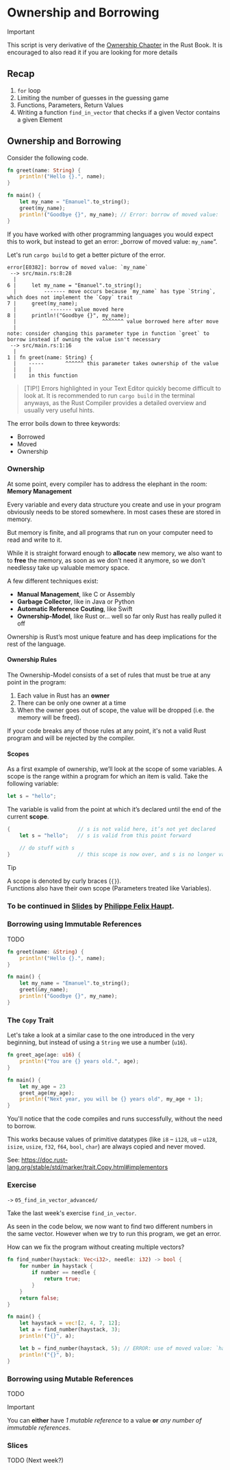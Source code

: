 # Ownership and Borrowing

> [!IMPORTANT]
> This script is very derivative of the [Ownership Chapter](https://doc.rust-lang.org/book/ch04-00-understanding-ownership.html#understanding-ownership) in the Rust Book.
> It is encouraged to also read it if you are looking for more details

## Recap

1. `for` loop
2. Limiting the number of guesses in the guessing game
3. Functions, Parameters, Return Values
4. Writing a function `find_in_vector` that checks if a given Vector contains a given Element

## Ownership and Borrowing

Consider the following code.

```rust
fn greet(name: String) {
    println!("Hello {}.", name);
}

fn main() {
    let my_name = "Emanuel".to_string();
    greet(my_name);
    println!("Goodbye {}", my_name); // Error: borrow of moved value: `my_name`
}
```

If you have worked with other programming languages you would expect this to work,
but instead to get an error: „borrow of moved value: `my_name`“.

Let's run `cargo build` to get a better picture of the error.

```console
error[E0382]: borrow of moved value: `my_name`
 --> src/main.rs:8:28
  |
6 |     let my_name = "Emanuel".to_string();
  |         ------- move occurs because `my_name` has type `String`, which does not implement the `Copy` trait
7 |     greet(my_name);
  |           ------- value moved here
8 |     println!("Goodbye {}", my_name);
  |                            ^^^^^^^ value borrowed here after move
  |
note: consider changing this parameter type in function `greet` to borrow instead if owning the value isn't necessary
 --> src/main.rs:1:16
  |
1 | fn greet(name: String) {
  |    -----       ^^^^^^ this parameter takes ownership of the value
  |    |
  |    in this function
```

> [TIP!]
> Errors highlighted in your Text Editor quickly become difficult to look at.
> It is recommended to run `cargo build` in the terminal anyways,
> as the Rust Compiler provides a detailed overview and usually very useful hints.

The error boils down to three keywords:

-   Borrowed
-   Moved
-   Ownership

### Ownership

At some point, every compiler has to address the elephant in the room: **Memory Management**

Every variable and every data structure you create and use in your program obviously needs to be stored somewhere.
In most cases these are stored in memory.

But memory is finite, and all programs that run on your computer need to read and write to it.

While it is straight forward enough to **allocate** new memory, we also want to to **free** the memory,
as soon as we don't need it anymore, so we don't needlessy take up valuable memory space.

A few different techniques exist:

-   **Manual Management**, like C or Assembly
-   **Garbage Collector**, like in Java or Python
-   **Automatic Reference Couting**, like Swift
-   **Ownership-Model**, like Rust or... well so far only Rust has really pulled it off

Ownership is Rust’s most unique feature and has deep implications for the rest of the language.

#### Ownership Rules

The Ownership-Model consists of a set of rules that must be true at any point in the program:

1. Each value in Rust has an **owner**
2. There can be only one owner at a time
3. When the owner goes out of scope, the value will be dropped (i.e. the memory will be freed).

If your code breaks any of those rules at any point, it's not a valid Rust program and will be rejected by the compiler.

#### Scopes

As a first example of ownership, we’ll look at the scope of some variables.
A scope is the range within a program for which an item is valid. Take the following variable:

```rust
let s = "hello";
```

The variable is valid from the point at which it’s declared until the end of the current **scope**.

```rust
{                      // s is not valid here, it’s not yet declared
    let s = "hello";   // s is valid from this point forward

    // do stuff with s
}                      // this scope is now over, and s is no longer valid
```

> [!TIP]
> A scope is denoted by curly braces (`{}`).  
> Functions also have their own scope (Parameters treated like Variables).

### To be continued in [Slides](https://github.com/pfhaupt/progkurs/blob/master/rust-beginner/03%20-%20Arrays%20and%20Vectors/03%20-%20slides.pdf) by [Philippe Felix Haupt](https://github.com/pfhaupt).

### Borrowing using Immutable References

TODO

```rust
fn greet(name: &String) {
    println!("Hello {}.", name);
}

fn main() {
    let my_name = "Emanuel".to_string();
    greet(&my_name);
    println!("Goodbye {}", my_name);
}
```

### The `Copy` Trait

Let's take a look at a similar case to the one introduced in the very beginning, but instead of using a `String` we use a number (`u16`).

```rust
fn greet_age(age: u16) {
    println!("You are {} years old.", age);
}

fn main() {
    let my_age = 23
    greet_age(my_age);
    println!("Next year, you will be {} years old", my_age + 1);
}
```

You'll notice that the code compiles and runs successfully, without the need to borrow.

This works because values of primitive datatypes (like `i8` &ndash; `i128`, `u8` &ndash; `u128`, `isize`, `usize`, `f32`, `f64`, `bool`, `char`) are always copied and never moved.

See: https://doc.rust-lang.org/stable/std/marker/trait.Copy.html#implementors

### Exercise

`->` `05_find_in_vector_advanced/`

Take the last week's exercise `find_in_vector`.

As seen in the code below, we now want to find two different numbers in the same vector.
However when we try to run this program, we get an error.

How can we fix the program without creating multiple vectors?

```rust
fn find_number(haystack: Vec<i32>, needle: i32) -> bool {
    for number in haystack {
        if number == needle {
            return true;
        }
    }
    return false;
}

fn main() {
    let haystack = vec![2, 4, 7, 12];
    let a = find_number(haystack, 3);
    println!("{}", a);

    let b = find_number(haystack, 5); // ERROR: use of moved value: `haystack`
    println!("{}", b);
}
```

### Borrowing using Mutable References

TODO

> [!Important]
> You can **either** have _1 mutable reference_ to a value **or** _any number of immutable references_.

### Slices

TODO (Next week?)
